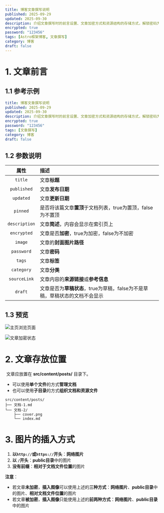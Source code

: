 ```yaml
---
title: 博客文章撰写说明
published: 2025-09-29
updated: 2025-09-30
description: 介绍文章撰写时的前言设置、文章加密方式和资源结构的存储方式，解锁密码为“123456”。
encrypted: true
password: "123456"
tags: [Astro框架博客, 文章撰写]
category: 博客
draft: false
---
```


# 1. 文章前言

## 1.1 参考示例

```yaml
title: 博客文章撰写说明
published: 2025-09-29
updated: 2025-09-30
description: 介绍文章撰写时的前言设置、文章加密方式和资源结构的存储方式，解锁密码为“123456”。
encrypted: true
password: "123456"
tags: [文章撰写]
category: 博客
draft: false
```

## 1.2 参数说明

|     属性      | 描述                                                         |
| :-----------: | :----------------------------------------------------------- |
|    `title`    | 文章**标题**                                                 |
|  `published`  | 文章**发布日期**                                             |
|   `updated`   | 文章**更新日期**                                             |
|   `pinned`    | 是否将该篇文章**置顶**于文档列表，true为置顶，false为不置顶  |
| `description` | 文章**简述**，内容会显示在索引页上                           |
|  `encrypted`  | 文章是否**加密**，true为加密，false为不加密                  |
|    `image`    | 文章的**封面图片路径**                                       |
|  `password`   | 文章**密码**                                                 |
|    `tags`     | 文章**标签**                                                 |
|  `category`   | 文章**分类**                                                 |
| `sourceLink`  | 文章内容的**来源链接**或**参考信息**                         |
|    `draft`    | 文章是否为**草稿状态**，true为草稿，false为不是草稿，草稿状态的文档不会显示 |

## 1.3 预览

![主页浏览页面](/posts/主页浏览页面.png)

![文章加密状态](/posts/文章加密状态.png)

# 2. 文章存放位置

​		文章应放置在 **src/content/posts/** 目录下。

- 可以使用**单个文件**的方式**管理文档**
- 也可以使用**子目录**的方式**组织文档和资源文件**

```text
src/content/posts/
├── 文档-1.md
└── 文档-2/
    ├── cover.png
    └── index.md
```

# 3. 图片的插入方式

1. **以`http://`或`https://`开头**：**网络图片**
2. **以 `/`开头**：**public目录**中的图片
3. **没有前缀**：**相对于文档文件位置**的图片

**注意**：

- 若文章**未加密**，**插入图像**可以使用上述的**三种方式**：**网络图片**、**public目录**中的图片、**相对文档文件位置**的图片
- 若文章**被加密**，**插入图像**只能使用上述的**前两种方式**：**网络图片**、**public目录**中的图片